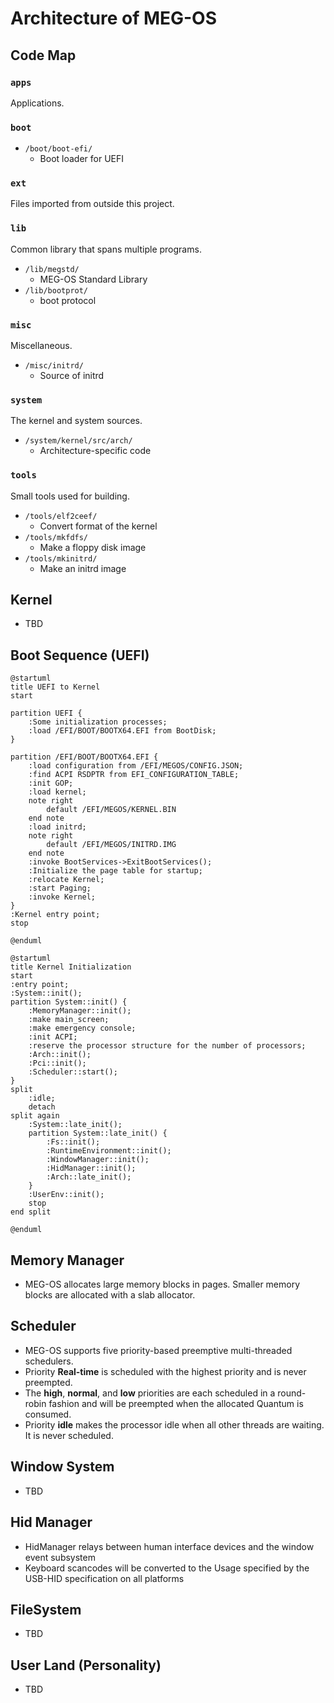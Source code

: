 # Architecture of MEG-OS

## Code Map

### `apps`

Applications.

### `boot`

- `/boot/boot-efi/`
  - Boot loader for UEFI

### `ext`

Files imported from outside this project.

### `lib`

Common library that spans multiple programs.

- `/lib/megstd/`
  - MEG-OS Standard Library
- `/lib/bootprot/`
  - boot protocol

### `misc`

Miscellaneous.

- `/misc/initrd/`
  - Source of initrd

### `system`

The kernel and system sources.

- `/system/kernel/src/arch/`
  - Architecture-specific code

### `tools`

Small tools used for building.

- `/tools/elf2ceef/`
  - Convert format of the kernel
- `/tools/mkfdfs/`
  - Make a floppy disk image
- `/tools/mkinitrd/`
  - Make an initrd image

## Kernel

- TBD

## Boot Sequence (UEFI)

``` plantuml
@startuml
title UEFI to Kernel
start

partition UEFI {
    :Some initialization processes;
    :load /EFI/BOOT/BOOTX64.EFI from BootDisk;
}

partition /EFI/BOOT/BOOTX64.EFI {
    :load configuration from /EFI/MEGOS/CONFIG.JSON;
    :find ACPI RSDPTR from EFI_CONFIGURATION_TABLE;
    :init GOP;
    :load kernel;
    note right
        default /EFI/MEGOS/KERNEL.BIN
    end note
    :load initrd;
    note right
        default /EFI/MEGOS/INITRD.IMG
    end note
    :invoke BootServices->ExitBootServices();
    :Initialize the page table for startup;
    :relocate Kernel;
    :start Paging;
    :invoke Kernel;
}
:Kernel entry point;
stop

@enduml
```

``` plantuml
@startuml
title Kernel Initialization
start
:entry point;
:System::init();
partition System::init() {
    :MemoryManager::init();
    :make main_screen;
    :make emergency console;
    :init ACPI;
    :reserve the processor structure for the number of processors;
    :Arch::init();
    :Pci::init();
    :Scheduler::start();
}
split 
    :idle;
    detach
split again
    :System::late_init();
    partition System::late_init() {
        :Fs::init();
        :RuntimeEnvironment::init();
        :WindowManager::init();
        :HidManager::init();
        :Arch::late_init();
    }
    :UserEnv::init();
    stop
end split

@enduml
```


## Memory Manager

- MEG-OS allocates large memory blocks in pages. Smaller memory blocks are allocated with a slab allocator.

## Scheduler

- MEG-OS supports five priority-based preemptive multi-threaded schedulers.
- Priority **Real-time** is scheduled with the highest priority and is never preempted.
- The **high**, **normal**, and **low** priorities are each scheduled in a round-robin fashion and will be preempted when the allocated Quantum is consumed.
- Priority **idle** makes the processor idle when all other threads are waiting. It is never scheduled.

## Window System

- TBD

## Hid Manager

- HidManager relays between human interface devices and the window event subsystem
- Keyboard scancodes will be converted to the Usage specified by the USB-HID specification on all platforms

## FileSystem

- TBD

## User Land (Personality)

- TBD
